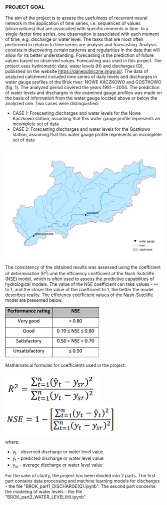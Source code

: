 ### PROJECT GOAL
The aim of the project is to assess the usefulness of recurrent neural network in the application of time series, i.e. sequences of values (observations) that are associated with specific moments in time. In a single-factor time series, one observation is associated with each moment of time, e.g. discharge or water level. The tasks that are most often performed in relation to time series are analysis and forecasting. Analysis consists in discovering certain patterns and regularities in the data that will allow for its better understanding. Forecasting is the prediction of future values based on observed values. Forecasting was used in this project. The project uses hydrometric data, water levels (H) and discharges (Q), published on the website https://danepubliczne.imgw.pl/. The data of analyzed catchment included time series of daily levels and discharges in water gauge profiles of the Brok river: NOWE KACZKOWO and GOSTKOWO (fig. 1). The analyzed period covered the years 1981 – 2004. The prediction of water levels and discharges in the examined gauge profiles was made on the basis of information from the water gauge located above or below the analyzed one. Two cases were distinguished: 
- CASE 1: Forecasting discharges and water levels for the Nowe Kaczkowo station, assuming that this water gauge profile represents an incomplete set of data
- CASE 2: Forecasting discharges and water levels for the Gostkowo station, assuming that this water gauge profile represents an incomplete set of data

<img src="BROK.png" width="800">

The consistency of the obtained results was assessed using the coefficient of determination (R<sup>2</sup>) and the efficiency coefficient of the Nash-Sutcliffe (NSE) model, which is often used to assess the predictive capabilities of hydrological models. The value of the NSE coefficient can take values - ∞ to 1, and the closer the value of the coefficient to 1, the better the model describes reality. The efficiency coefficient values of the Nash-Sutcliffe model are presented below.

 <img src="nse_tab.png" width="300">

Mathematical formulas for coefficients used in the project:

<img src="r2_wzor.png" width="300">
<img src="nse_wzor.png" width="350">

where:
- y<sub>t</sub> - observed discharge or water level value
- $\hat{y}$</hat><sub>t</sub> - predicted discharge or water level value
- y<sub>sr</sub> - average discharge or water level value


For the sake of clarity, the project has been divided into 2 parts. The first part contains data processing and machine learning models for discharges - the file "BROK_part1_DISCHARGE(Q).ipynb". The second part concerns the modeling of water levels - the file "BROK_part2_WATER_LEVEL(H).ipynb".
